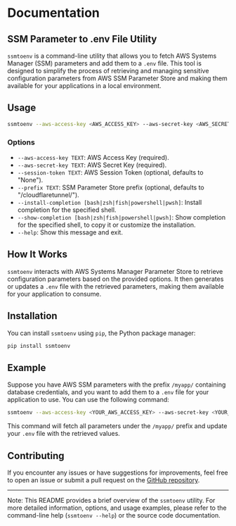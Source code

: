 # Documentation

## SSM Parameter to .env File Utility

`ssmtoenv` is a command-line utility that allows you to fetch AWS Systems Manager (SSM) parameters and add them to a `.env` file. This tool is designed to simplify the process of retrieving and managing sensitive configuration parameters from AWS SSM Parameter Store and making them available for your applications in a local environment.

## Usage

```bash
ssmtoenv --aws-access-key <AWS_ACCESS_KEY> --aws-secret-key <AWS_SECRET_KEY> [--session-token <SESSION_TOKEN>] [--prefix <PREFIX>] [--install-completion <SHELL>] [--show-completion <SHELL>] [--help]
```

### Options

- `--aws-access-key TEXT`: AWS Access Key (required).
- `--aws-secret-key TEXT`: AWS Secret Key (required).
- `--session-token TEXT`: AWS Session Token (optional, defaults to "None").
- `--prefix TEXT`: SSM Parameter Store prefix (optional, defaults to "/cloudflaretunnel/").
- `--install-completion [bash|zsh|fish|powershell|pwsh]`: Install completion for the specified shell.
- `--show-completion [bash|zsh|fish|powershell|pwsh]`: Show completion for the specified shell, to copy it or customize the installation.
- `--help`: Show this message and exit.

## How It Works

`ssmtoenv` interacts with AWS Systems Manager Parameter Store to retrieve configuration parameters based on the provided options. It then generates or updates a `.env` file with the retrieved parameters, making them available for your application to consume.

## Installation

You can install `ssmtoenv` using `pip`, the Python package manager:

```bash
pip install ssmtoenv
```

## Example

Suppose you have AWS SSM parameters with the prefix `/myapp/` containing database credentials, and you want to add them to a `.env` file for your application to use. You can use the following command:

```bash
ssmtoenv --aws-access-key <YOUR_AWS_ACCESS_KEY> --aws-secret-key <YOUR_AWS_SECRET_KEY> --prefix /myapp/
```

This command will fetch all parameters under the `/myapp/` prefix and update your `.env` file with the retrieved values.

## Contributing

If you encounter any issues or have suggestions for improvements, feel free to open an issue or submit a pull request on the [GitHub repository](https://github.com/rahulmistri1997/ssmtoenv).


---

Note: This README provides a brief overview of the `ssmtoenv` utility. For more detailed information, options, and usage examples, please refer to the command-line help (`ssmtoenv --help`) or the source code documentation.